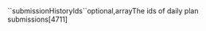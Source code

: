 <tr><td>``submissionHistoryIds``</td><td>optional,array<long></td><td>The ids of daily plan submissions</td><td></td><td>[4711]</td></tr>
 